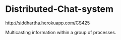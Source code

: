 Distributed-Chat-system
=======================

http://siddhartha.herokuapp.com/CS425

Multicasting information within a group of processes. 
